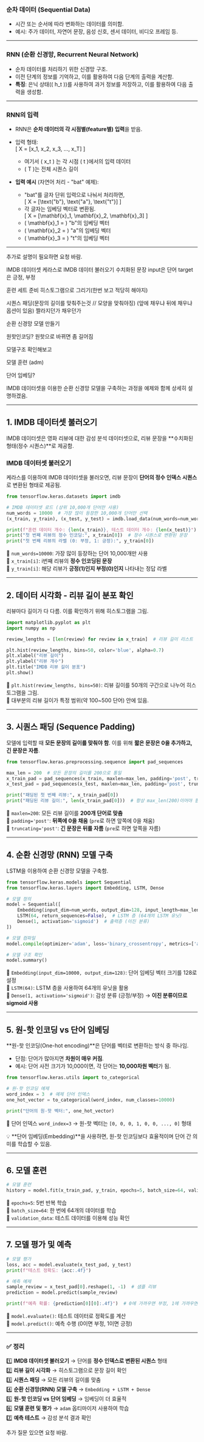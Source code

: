 ### **순차 데이터 (Sequential Data)**  
- 시간 또는 순서에 따라 변화하는 데이터를 의미함.  
- 예시: 주가 데이터, 자연어 문장, 음성 신호, 센서 데이터, 비디오 프레임 등.  

---

### **RNN (순환 신경망, Recurrent Neural Network)**  
- 순차 데이터를 처리하기 위한 신경망 구조.  
- 이전 단계의 정보를 기억하고, 이를 활용하여 다음 단계의 출력을 계산함.  
- **특징**: 은닉 상태(\( h_t \))를 사용하여 과거 정보를 저장하고, 이를 활용하여 다음 출력을 생성함.  

---

### **RNN의 입력**  
- RNN은 **순차 데이터의 각 시점별(feature별) 입력**을 받음.  
- 입력 형태:  
  \[
  X = [x_1, x_2, x_3, ..., x_T]
  \]
  - 여기서 \( x_t \) 는 각 시점 \( t \)에서의 입력 데이터  
  - \( T \)는 전체 시퀀스 길이  

- **입력 예시** (자연어 처리 - "bat" 예제):  
  - "bat"를 글자 단위 입력으로 나눠서 처리하면,  
    \[
    X = [\text{"b"}, \text{"a"}, \text{"t"}]
    \]
  - 각 글자는 임베딩 벡터로 변환됨.  
    \[
    X = [\mathbf{x}_1, \mathbf{x}_2, \mathbf{x}_3]
    \]
  - \( \mathbf{x}_1 = \) "b"의 임베딩 벡터  
  - \( \mathbf{x}_2 = \) "a"의 임베딩 벡터  
  - \( \mathbf{x}_3 = \) "t"의 임베딩 벡터  

---

추가로 설명이 필요하면 요청 바람.

IMDB 데이터셋
케라스로 IMDB 데이터 불러오기
수치화된 문장
input은 단어
target은 긍정, 부정

훈련 세트 준비
히스토그램으로 그리기(한번 보고 적당히 해야지)

시퀀스 패딩(문장의 길이를 맞춰주는것 // 모양을 맞춰야징)
(앞에 채우냐 뒤에 채우냐 옵션이 있음)
짤라지던가 채우던가

순환 신경망 모델 만들기

원핫인코딩?
원핫으로 바뀌면 좀 길어짐

모델구조 확인해보고

모델 훈련 (adm)

단어 임베딩?

IMDB 데이터셋을 이용한 순환 신경망 모델을 구축하는 과정을 예제와 함께 상세히 설명하겠음.  

---

## **1. IMDB 데이터셋 불러오기**  
IMDB 데이터셋은 영화 리뷰에 대한 감성 분석 데이터셋으로, 리뷰 문장을 **수치화된 형태(정수 시퀀스)**로 제공함.  

### **IMDB 데이터셋 불러오기**  
케라스를 이용하여 IMDB 데이터셋을 불러오면, 리뷰 문장이 **단어의 정수 인덱스 시퀀스**로 변환된 형태로 제공됨.  

```python
from tensorflow.keras.datasets import imdb

# IMDB 데이터셋 로드 (상위 10,000개 단어만 사용)
num_words = 10000  # 가장 많이 등장한 10,000개 단어만 선택
(x_train, y_train), (x_test, y_test) = imdb.load_data(num_words=num_words)

print(f"훈련 데이터 개수: {len(x_train)}, 테스트 데이터 개수: {len(x_test)}")
print("첫 번째 리뷰의 정수 인코딩:", x_train[0])  # 정수 시퀀스로 변환된 문장
print("첫 번째 리뷰의 라벨 (0: 부정, 1: 긍정):", y_train[0])
```
🔹 `num_words=10000`: 가장 많이 등장하는 단어 10,000개만 사용  
🔹 `x_train[i]`: i번째 리뷰의 **정수 인코딩된 문장**  
🔹 `y_train[i]`: 해당 리뷰가 **긍정(1)인지 부정(0)인지** 나타내는 정답 라벨  

---

## **2. 데이터 시각화 - 리뷰 길이 분포 확인**  
리뷰마다 길이가 다 다름. 이를 확인하기 위해 히스토그램을 그림.  

```python
import matplotlib.pyplot as plt
import numpy as np

review_lengths = [len(review) for review in x_train]  # 리뷰 길이 리스트

plt.hist(review_lengths, bins=50, color='blue', alpha=0.7)
plt.xlabel("리뷰 길이")
plt.ylabel("리뷰 개수")
plt.title("IMDB 리뷰 길이 분포")
plt.show()
```
🔹 `plt.hist(review_lengths, bins=50)`: 리뷰 길이를 50개의 구간으로 나누어 히스토그램을 그림.  
🔹 대부분의 리뷰 길이가 특정 범위(약 100~500 단어) 안에 있음.  

---

## **3. 시퀀스 패딩 (Sequence Padding)**
모델에 입력할 때 **모든 문장의 길이를 맞춰야 함**. 이를 위해 **짧은 문장은 0을 추가하고, 긴 문장은 자름**.  

```python
from tensorflow.keras.preprocessing.sequence import pad_sequences

max_len = 200  # 모든 문장의 길이를 200으로 통일
x_train_pad = pad_sequences(x_train, maxlen=max_len, padding='post', truncating='post')
x_test_pad = pad_sequences(x_test, maxlen=max_len, padding='post', truncating='post')

print("패딩된 첫 번째 리뷰:", x_train_pad[0])
print("패딩된 리뷰 길이:", len(x_train_pad[0]))  # 항상 max_len(200)이어야 함
```
🔹 `maxlen=200`: 모든 리뷰 길이를 **200개 단어로 맞춤**  
🔹 `padding='post'`: **뒤쪽에 0을 채움** (`pre`로 하면 앞쪽에 0을 채움)  
🔹 `truncating='post'`: **긴 문장은 뒤를 자름** (`pre`로 하면 앞쪽을 자름)  

---

## **4. 순환 신경망 (RNN) 모델 구축**
LSTM을 이용하여 순환 신경망 모델을 구축함.  

```python
from tensorflow.keras.models import Sequential
from tensorflow.keras.layers import Embedding, LSTM, Dense

# 모델 정의
model = Sequential([
    Embedding(input_dim=num_words, output_dim=128, input_length=max_len),  # 단어 임베딩
    LSTM(64, return_sequences=False),  # LSTM 층 (64개의 LSTM 유닛)
    Dense(1, activation='sigmoid')  # 출력층 (이진 분류)
])

# 모델 컴파일
model.compile(optimizer='adam', loss='binary_crossentropy', metrics=['accuracy'])

# 모델 구조 확인
model.summary()
```
🔹 `Embedding(input_dim=10000, output_dim=128)`: 단어 임베딩 벡터 크기를 128로 설정  
🔹 `LSTM(64)`: LSTM 층을 사용하여 64개의 유닛을 활용  
🔹 `Dense(1, activation='sigmoid')`: 감성 분류 (긍정/부정) → **이진 분류이므로 sigmoid 사용**  

---

## **5. 원-핫 인코딩 vs 단어 임베딩**  
**원-핫 인코딩(One-hot encoding)**은 단어를 벡터로 변환하는 방식 중 하나임.  
- 단점: 단어가 많아지면 **차원이 매우 커짐**.  
- 예시: 단어 사전 크기가 10,000이면, 각 단어는 **10,000차원 벡터**가 됨.  

```python
from tensorflow.keras.utils import to_categorical

# 원-핫 인코딩 예제
word_index = 3  # 예제 단어 인덱스
one_hot_vector = to_categorical(word_index, num_classes=10000)

print("단어의 원-핫 벡터:", one_hot_vector)
```
🔹 단어 인덱스 `word_index=3` → 원-핫 벡터는 `[0, 0, 0, 1, 0, 0, ..., 0]` 형태  

💡 **단어 임베딩(Embedding)**을 사용하면, 원-핫 인코딩보다 효율적이며 단어 간 의미를 학습할 수 있음.  

---

## **6. 모델 훈련**
```python
# 모델 훈련
history = model.fit(x_train_pad, y_train, epochs=5, batch_size=64, validation_data=(x_test_pad, y_test))
```
🔹 `epochs=5`: 5번 반복 학습  
🔹 `batch_size=64`: 한 번에 64개의 데이터를 학습  
🔹 `validation_data`: 테스트 데이터를 이용해 성능 확인  

---

## **7. 모델 평가 및 예측**
```python
# 모델 평가
loss, acc = model.evaluate(x_test_pad, y_test)
print(f"테스트 정확도: {acc:.4f}")

# 예측 예제
sample_review = x_test_pad[0].reshape(1, -1)  # 샘플 리뷰
prediction = model.predict(sample_review)

print(f"예측 확률: {prediction[0][0]:.4f}")  # 0에 가까우면 부정, 1에 가까우면 긍정
```
🔹 `model.evaluate()`: 테스트 데이터로 정확도를 계산  
🔹 `model.predict()`: 예측 수행 (0이면 부정, 1이면 긍정)  

---

### **✅ 정리**
1️⃣ **IMDB 데이터셋 불러오기** → 단어를 **정수 인덱스로 변환된 시퀀스** 형태  
2️⃣ **리뷰 길이 시각화** → 히스토그램으로 문장 길이 확인  
3️⃣ **시퀀스 패딩** → 모든 리뷰의 길이를 맞춤  
4️⃣ **순환 신경망(RNN) 모델 구축** → `Embedding + LSTM + Dense`  
5️⃣ **원-핫 인코딩 vs 단어 임베딩** → 임베딩이 더 효율적  
6️⃣ **모델 훈련 및 평가** → `adam` 옵티마이저 사용하여 학습  
7️⃣ **예측 테스트** → 감성 분석 결과 확인  

추가 질문 있으면 요청 바람.





